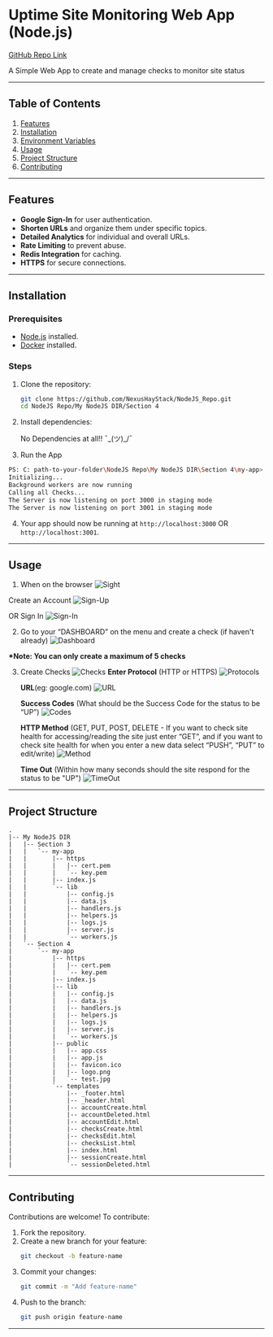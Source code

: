 # Uptime Site Monitoring Web App (Node.js)
[GitHub Repo Link](https://github.com/NexusHayStack/NodeJS_Repo) 

A Simple Web App to create and manage checks to monitor site status

---

## Table of Contents

1. [Features](#features)  
2. [Installation](#installation)  
3. [Environment Variables](#environment-variables)  
4. [Usage](#usage)  
5. [Project Structure](#project-structure)  
6. [Contributing](#contributing)  

---

## Features

- **Google Sign-In** for user authentication.  
- **Shorten URLs** and organize them under specific topics.  
- **Detailed Analytics** for individual and overall URLs.  
- **Rate Limiting** to prevent abuse.  
- **Redis Integration** for caching.  
- **HTTPS** for secure connections.  

---

## Installation

### Prerequisites

- [Node.js](https://nodejs.org/) installed.  
- [Docker](https://www.docker.com/) installed.  

### Steps

1. Clone the repository:
   ```bash
   git clone https://github.com/NexusHayStack/NodeJS_Repo.git
   cd NodeJS Repo/My NodeJS DIR/Section 4
   ```

2. Install dependencies:
   
   No Dependencies at all!! ¯\_(ツ)_/¯


3. Run the App
  ```bash
  PS: C: path-to-your-folder\NodeJS Repo\My NodeJS DIR\Section 4\my-app> node index.js
  Initializing...
  Background workers are now running
  Calling all Checks...
  The Server is now listening on port 3000 in staging mode
  The Server is now listening on port 3001 in staging mode
  ```

4. Your app should now be running at `http://localhost:3000` OR `http://localhost:3001`.

---

## Usage
1. When on the browser 
  ![Sight](<My NodeJS DIR/Section 4/README_Images/Screenshot 2025-03-20 212159.png>)


  Create an Account
  ![Sign-Up](<My NodeJS DIR/Section 4/README_Images/Screenshot 2025-03-20 212323.png>)

  OR Sign In
  ![Sign-In](<My NodeJS DIR/Section 4/README_Images/Screenshot 2025-03-20 212622.png>)

2. Go to your “DASHBOARD” on the menu and create a check (if haven't already)
  ![Dashboard](<My NodeJS DIR/Section 4/README_Images/Screenshot 2025-03-20 213113.png>)

  __*Note: You can only create a maximum of 5 checks__ 

3. Create Checks
  ![Checks](<My NodeJS DIR/Section 4/README_Images/Screenshot 2025-03-20 213543.png>)
    **Enter Protocol** (HTTP or HTTPS)
    ![Protocols](<My NodeJS DIR/Section 4/README_Images/Screenshot 2025-03-20 214925.png>)

    **URL**(eg: google.com)
    ![URL](<My NodeJS DIR/Section 4/README_Images/Screenshot 2025-03-20 215015.png>)

    **Success Codes** (What should be the Success Code for the status to be “UP”)
    ![Codes](<My NodeJS DIR/Section 4/README_Images/Screenshot 2025-03-20 215221.png>)

    **HTTP Method** (GET, PUT, POST, DELETE - If you want to check site health for accessing/reading the site just enter “GET”, and if you want to check site health for when you enter a new data select “PUSH”, “PUT” to edit/write)
    ![Method](<My NodeJS DIR/Section 4/README_Images/Screenshot 2025-03-20 215139.png>)
    
    **Time Out** (Within how many seconds should the site respond for the status to be "UP")
    ![TimeOut](<My NodeJS DIR/Section 4/README_Images/Screenshot 2025-03-20 235552.png>)

 
---

## Project Structure

```plaintext
.
|-- My NodeJS DIR
|   |-- Section 3
|   |   `-- my-app
|   |       |-- https
|   |       |   |-- cert.pem
|   |       |   `-- key.pem
|   |       |-- index.js
|   |       `-- lib
|   |           |-- config.js
|   |           |-- data.js
|   |           |-- handlers.js
|   |           |-- helpers.js
|   |           |-- logs.js
|   |           |-- server.js
|   |           `-- workers.js
|   `-- Section 4
|       `-- my-app
|           |-- https
|           |   |-- cert.pem
|           |   `-- key.pem
|           |-- index.js
|           |-- lib
|           |   |-- config.js
|           |   |-- data.js
|           |   |-- handlers.js
|           |   |-- helpers.js
|           |   |-- logs.js
|           |   |-- server.js
|           |   `-- workers.js
|           |-- public
|           |   |-- app.css
|           |   |-- app.js
|           |   |-- favicon.ico
|           |   |-- logo.png
|           |   `-- test.jpg
|           `-- templates
|               |-- _footer.html
|               |-- _header.html
|               |-- accountCreate.html
|               |-- accountDeleted.html
|               |-- accountEdit.html
|               |-- checksCreate.html
|               |-- checksEdit.html
|               |-- checksList.html
|               |-- index.html
|               |-- sessionCreate.html
|               `-- sessionDeleted.html

```

---

## Contributing

Contributions are welcome! To contribute:

1. Fork the repository.  
2. Create a new branch for your feature:
   ```bash
   git checkout -b feature-name
   ```
3. Commit your changes:
   ```bash
   git commit -m "Add feature-name"
   ```
4. Push to the branch:
   ```bash
   git push origin feature-name
   ```
---
